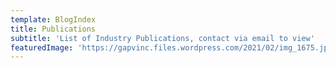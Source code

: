 ```yaml
---
template: BlogIndex
title: Publications
subtitle: 'List of Industry Publications, contact via email to view'
featuredImage: 'https://gapvinc.files.wordpress.com/2021/02/img_1675.jpg'
---
```


